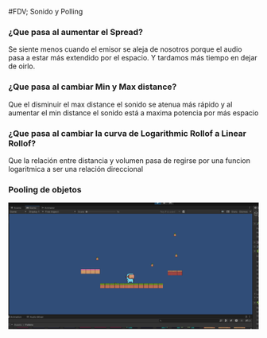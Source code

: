 #FDV; Sonido y Polling

### ¿Que pasa al aumentar el Spread?
Se siente menos cuando el emisor se aleja de nosotros porque el audio pasa a estar más extendido por el espacio. Y tardamos más tiempo en dejar de oirlo.


### ¿Que pasa al cambiar Min y Max distance?
Que el disminuir el max distance el sonido se atenua más rápido  y al aumentar el min distance el sonido está a maxima potencia por más espacio


### ¿Que pasa al cambiar la curva de Logarithmic Rollof a Linear Rollof?
Que la relación entre distancia y volumen pasa de regirse por una funcion logaritmica a ser una relación direccional 

### Pooling de objetos
![GifResultante](gifs/pooling.gif)
